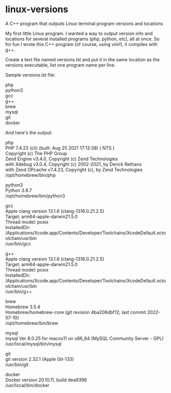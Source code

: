 # linux-versions
A C++ program that outputs Linux terminal program versions and locations

My first little Linux program. I wanted a way to output version info and locations for several installed programs (php, python, etc), all at once. So for fun I wrote this C++ program (of course, using vim!), it compiles with g++.

Create a text file named versions.lst and put it in the same location as the versions executable, list one program name per line.

Sample versions.lst file:

php<br>
python3<br>
gcc<br>
g++<br>
brew<br>
mysql<br>
git<br>
docker<br>

And here's the output:

php<br>
PHP 7.4.23 (cli) (built: Aug 25 2021 17:13:38) ( NTS )<br>
Copyright (c) The PHP Group<br>
Zend Engine v3.4.0, Copyright (c) Zend Technologies<br>
    with Xdebug v3.0.4, Copyright (c) 2002-2021, by Derick Rethans<br>
    with Zend OPcache v7.4.23, Copyright (c), by Zend Technologies<br>
/opt/homebrew/bin/php

python3<br>
Python 3.9.7<br>
/opt/homebrew/bin/python3

gcc<br>
Apple clang version 13.1.6 (clang-1316.0.21.2.5)<br>
Target: arm64-apple-darwin21.5.0<br>
Thread model: posix<br>
InstalledDir: /Applications/Xcode.app/Contents/Developer/Toolchains/XcodeDefault.xctoolchain/usr/bin<br>
/usr/bin/gcc

g++<br>
Apple clang version 13.1.6 (clang-1316.0.21.2.5)<br>
Target: arm64-apple-darwin21.5.0<br>
Thread model: posix<br>
InstalledDir: /Applications/Xcode.app/Contents/Developer/Toolchains/XcodeDefault.xctoolchain/usr/bin<br>
/usr/bin/g++

brew<br>
Homebrew 3.5.4<br>
Homebrew/homebrew-core (git revision 4ba206dbf12; last commit 2022-07-10)<br>
/opt/homebrew/bin/brew

mysql<br>
mysql  Ver 8.0.25 for macos11 on x86_64 (MySQL Community Server - GPL)<br>
/usr/local/mysql/bin/mysql

git<br>
git version 2.32.1 (Apple Git-133)<br>
/usr/bin/git

docker<br>
Docker version 20.10.11, build dea9396<br>
/usr/local/bin/docker
